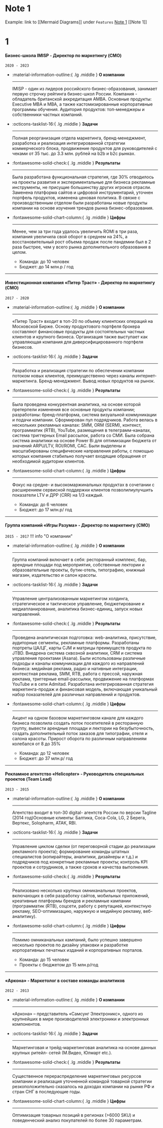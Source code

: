 # Note 1

Example: link to [[Mermaid Diagrams]] under `Features`
[Note 1](Note%201.md)
[[Note 1]]
# 1



#### Бизнес-школа IMISP - Директор по маркетингу (CMO)
`2020 - 2023`
<div class="grid cards" markdown>

-   :material-information-outline:{ .lg .middle } __О компании__

    ---

    IMISP - один из лидеров российского бизнес-образования, занимает первую строчку рейтинга бизнес-школ России. Компания - обладатель британской аккредитация AMBA. Основные продукты: Executive MBA и MBA, а также кастомизированные корпоративные программы обучения. Аудитория продуктов: топ-менеджеры и собственники частных компаний.

-   :octicons-tasklist-16:{ .lg .middle } __Задачи__

    ---

    Полная реорганизация отдела маркетинга, бренд-менеджмент, разработка и реализация интегрированной стратегии коммерческого блока, продвижение продуктов для руководителей с чеками от 35 тыс. до 3.3 млн. рублей на b2b и b2с рынках.

-   :fontawesome-solid-check:{ .lg .middle } __Результаты__

    ---

    Была разработана функциональная стратегия, где 30% отводилось
    на проекты развития и экспериментальные для бизнеса рекламные
    инструменты, не присущие большинству других игроков отрасли.
    Заменена платформа сайтов и цифровой инструментарий, уточнен портфель продуктов, изменена ценовая политика. В связке с производственным отделом были разработаны новые продукты компании на основе изучения трендов рынка бизнес-образования.

-   :fontawesome-solid-chart-column:{ .lg .middle } __Цифры__

    ---

    Менее, чем за три года удалось
    увеличить ROMI в три раза, компания
    увеличила свой оборот в среднем на 24%, а восстановительный рост объема продаж после пандемии был в 2 раза быстрее, чем у всего рынка дополнительного образования в целом.

    * Команда: до 10 человек
    * Бюджет: до 14 млн.р / год

</div>

---
#### Инвестиционная компания «Питер Траст» - Директор по маркетингу (CMO)
`2017 - 2020`

<div class="grid cards" markdown>

-   :material-information-outline:{ .lg .middle } __О компании__

    ---
    «Питер Траст» входит в топ-20 по объему клиентских операций на Московской Бирже. Основу продуктового портфеля брокера составляют финансовые продукты для состоятельных частных клиентов и крупного бизнеса. Организация также выступает как управляющая компания для диверсифицированного портфеля бизнесов.

-   :octicons-tasklist-16:{ .lg .middle } __Задачи__

    ---

    Разработка и реализация стратегии по обеспечении компании потоком новых клиентов, преимущественно через каналы интернет-маркетинга.
    Бренд-менеджмент.
    Вывод новых продуктов на рынок.

-   :fontawesome-solid-check:{ .lg .middle } __Результаты__

    ---

    Была проведена конкурентная аналитика, на основе которой претерпели изменения все основные продукты компании; разработаны: бренд-платформа, система визуальной коммуникации и подачи компании.
    Сформирован пул подрядчиков. Работа велась в нескольких рекламных каналах: SMM, ORM (SERM), контекст, программатик (RTB), YouTube, размещения в телеграмм-каналах, система триггерных Email рассылок, работа со СМИ. Была собрана система аналитики на основе Power Bi для оптимизации бюджета от значений ARPU/LTV, ROI/ROMI, CAC. Были выделены и масштабированы специфические направления работы, с помощью которых компания стабильно получает входящие обращения от необходимой аудитории клиентов.

-   :fontawesome-solid-chart-column:{ .lg .middle } __Цифры__

    ---

    Фокус на средне- и высокомаржинальных продуктах в сочетании с расширением сервисной поддержки клиентов позволилиулучшить показатели LTV и ДРР (CRR) на 1/3 каждый.

    * Команда: до 6 человек
    * Бюджет: до 17 млн.р/ год

</div>

---
#### Группа компаний «Игры Разума» - Директор по маркетингу (CMO)
`2015 - 2017`
!!! info "О компании"

<div class="grid cards" markdown>

-   :material-information-outline:{ .lg .middle } __О компании__

    ---
    Группа компаний включает в себя: ресторанный комплекс, бар, арендные площади под мероприятия, собственные лектории и образовательные проекты, бутик-отель, типографию, книжный магазин, издательство и салон красоты.

-   :octicons-tasklist-16:{ .lg .middle } __Задачи__

    ---

    Управление централизованным маркетингом холдинга, стратегическое и тактическое управление, бюджетирование и медиапланирование, аналитика бизнес-единиц, запуск новых направлений.

-   :fontawesome-solid-check:{ .lg .middle } __Результаты__

    ---

    Проведена аналитическая подготовка: web-аналитика, присутствие, аудиторные сегменты, рекламные платформы. Разработаны портреты ЦА/ЦГ, карты CJM и матрицы преимуществ продукта по JTBD. Внедрена система сквозной аналитики, CRM и система управления проектами (Asana). Были использованы различные подходы и каналы коммуникации для каждого из направлений бизнеса: медийная реклама, радио и нативные интеграции, контекстная реклама, SMM, RTB, работа с прессой, наружная реклама, триггерные email-рассылки, продвижение на платформах YouTube и в сети Admitad. Разработана интегрированная стратегия маркетинга-продаж и финансовая модель, включающая уникальный набор показателей для различных направлений и продуктов.

-   :fontawesome-solid-chart-column:{ .lg .middle } __Цифры__

    ---

    Акцент на одном базовом маркетинговом канале для каждого
    бизнеса позволила создать поток посетителей в ресторанную группу,
    вывести арендные площади и лектории на безубыточность, создать дополнительный поток заказов для типографии, отеля и салона красоты. Прирост оборота по различным направлениям колебался от 8 до 35%

    * Команда: до 12 человек
    * Бюджет: до 37 млн.р/ год

</div>

---
#### Рекламное агентство «Helicopter» - Руководитель специальных проектов (Team Lead)
`2013 - 2015`

<div class="grid cards" markdown>

-   :material-information-outline:{ .lg .middle } __О компании__

    ---
    Агентство входит в топ-30 digital- агентств России по версии Tagline (2014 год)Основные клиенты: Балтика, Сoca-Сola, LG, 2 Берега, Вертекс, Solopharm, АТАК, RBI.

-   :octicons-tasklist-16:{ .lg .middle } __Задачи__

    ---

    Управление циклом сделки (от переговорной стадии до реализации рекламного
    проекта); формирование команды штатных специалистов
    (копирайтеры, аналитики, дизайнеры и т.д.) и подрядчиков под конкретные рекламные проекты; контроль KPI проектов и сотрудников, а также сроков и качества выполнения.

-   :fontawesome-solid-check:{ .lg .middle } __Результаты__

    ---

    Реализовано несколько крупных омниканальных проектов, включающих в себя разработку сайтов, мобильных приложений, креативные платформы брендов и рекламные кампании (программатик (RTB), соцсети, работу с репутацией, контекстную рекламу, SEO-оптимизацию, наружную и медийную рекламу, веб-аналитику).

-   :fontawesome-solid-chart-column:{ .lg .middle } __Цифры__

    ---

    Помимо омниканальных кампаний, было успешно завершено несколько проектов по дизайну упаковки и разработке корпоративных печатных изданий и корпоративных порталов.

    * Команда: до 15 человек
    * Проекты с бюджетом до 15 млн.р/год

</div>

---
#### «Аркона» - Маркетолог в составе команды аналитиков
`2012 - 2013`

<div class="grid cards" markdown>

-   :material-information-outline:{ .lg .middle } __О компании__

    ---
    «Аркона» – представитель «Самсунг Электроникс», одного из крупнейших в мире производителей электроники и электронных компонентов.

-   :octicons-tasklist-16:{ .lg .middle } __Задачи__

    ---

    Маркетинговая и трейд-маркетинговая аналитика на основе данных крупных ритейл- сетей (М.Видео, Юлмарт etc.).

-   :fontawesome-solid-check:{ .lg .middle } __Результаты__

    ---

    Существенное перераспределение маркетинговых ресурсов компании и реализация уточненной командой товарной стратегии резкоположительно сказалось на доходах компании на рынке РФ и стран СНГ в последующие годы.

-   :fontawesome-solid-chart-column:{ .lg .middle } __Цифры__

    ---

    Оптимизация товарных позиций в регионах (>6000 SKU) и поведенческий анализ покупателей по более 30 параметрам.

</div>

